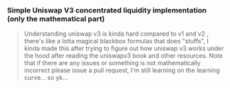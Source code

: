 ### Simple Uniswap V3 concentrated liquidity implementation (only the mathematical part)

> Understanding uniswap v3 is kinda hard compared to v1 and v2 , there's like a lotta magical blackbox formulas that does "stuffs", I kinda made this after trying to figure out how uniswap v3 works under the hood after reading the uniswapv3 book and other resources.
> Note that if there are any issues or something is not mathematically incorrect please issue a pull request, I'm still learning on the learning curve... so yk... 
